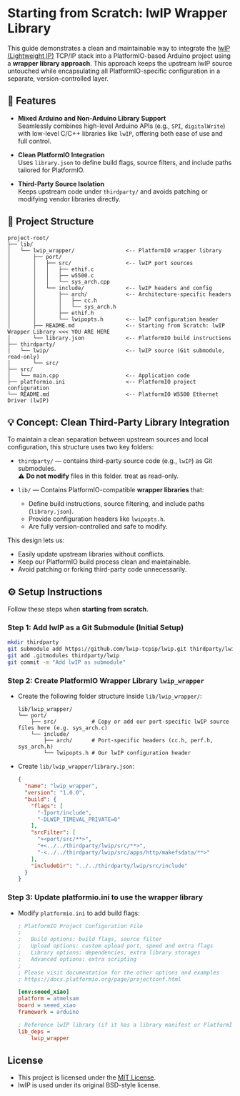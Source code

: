 # Starting from Scratch: lwIP Wrapper Library

This guide demonstrates a clean and maintainable way to integrate the [lwIP (Lightweight IP)](https://savannah.nongnu.org/projects/lwip/) TCP/IP stack into a PlatformIO-based Arduino project using a **wrapper library approach**. This approach keeps the upstream lwIP source untouched while encapsulating all PlatformIO-specific configuration in a separate, version-controlled layer.

## 🌟 Features

- **Mixed Arduino and Non-Arduino Library Support**  
  Seamlessly combines high-level Arduino APIs (e.g., `SPI`, `digitalWrite`) with low-level C/C++ libraries like `lwIP`, offering both ease of use and full control.

- **Clean PlatformIO Integration**  
  Uses `library.json` to define build flags, source filters, and include paths tailored for PlatformIO.

- **Third-Party Source Isolation**  
  Keeps upstream code under `thirdparty/` and avoids patching or modifying vendor libraries directly.

## 📁 Project Structure

```
project-root/
├── lib/
│   └── lwip_wrapper/                <-- PlatformIO wrapper library
│       ├── port/
│       │   ├── src/                 <-- lwIP port sources
│       │   │   ├── ethif.c
│       │   │   ├── w5500.c
│       │   │   └── sys_arch.cpp
│       │   └── include/             <-- lwIP headers and config
│       │       ├── arch/            <-- Architecture-specific headers
│       │       │   ├── cc.h
│       │       │   └── sys_arch.h
│       │       ├── ethif.h
│       │       └── lwipopts.h       <-- lwIP configuration header
│       ├── README.md                <-- Starting from Scratch: lwIP Wrapper Library <<< YOU ARE HERE
│       └── library.json             <-- PlatformIO build instructions
├── thirdparty/
│   └── lwip/                        <-- lwIP source (Git submodule, read-only)
│       └── src/
├── src/
│   └── main.cpp                     <-- Application code
├── platformio.ini                   <-- PlatformIO project configuration
└── README.md                        <-- PlatformIO W5500 Ethernet Driver (lwIP)
```

## 💡 Concept: Clean Third-Party Library Integration

To maintain a clean separation between upstream sources and local configuration, this structure uses two key folders:

- `thirdparty/` — contains third-party source code (e.g., `lwIP`) as Git submodules.  
  ⚠️ **Do not modify** files in this folder. treat as read-only.

- `lib/` — Contains PlatformIO-compatible **wrapper libraries** that:
  - Define build instructions, source filtering, and include paths  (`library.json`).
  - Provide configuration headers like `lwipopts.h`.
  - Are fully version-controlled and safe to modify.

This design lets us:

- Easily update upstream libraries without conflicts.
- Keep our PlatformIO build process clean and maintainable.
- Avoid patching or forking third-party code unnecessarily.

## ⚙️ Setup Instructions

Follow these steps when **starting from scratch**.

### Step 1: Add lwIP as a Git Submodule (Initial Setup)

```bash
mkdir thirdparty
git submodule add https://github.com/lwip-tcpip/lwip.git thirdparty/lwip
git add .gitmodules thirdparty/lwip
git commit -m "Add lwIP as submodule"
```

### Step 2: Create PlatformIO Wrapper Library `lwip_wrapper`

- Create the following folder structure inside `lib/lwip_wrapper/`:

  ```
  lib/lwip_wrapper/
  └── port/
      ├── src/           # Copy or add our port-specific lwIP source files here (e.g. sys_arch.c)
      └── include/
          ├── arch/      # Port-specific headers (cc.h, perf.h, sys_arch.h)
          └── lwipopts.h # Our lwIP configuration header
  ```

- Create `lib/lwip_wrapper/library.json`:

  ```json
  {
    "name": "lwip_wrapper",
    "version": "1.0.0",
    "build": {
      "flags": [
        "-Iport/include",
        "-DLWIP_TIMEVAL_PRIVATE=0"
      ],
      "srcFilter": [
        "+<port/src/**>",
        "+<../../thirdparty/lwip/src/**>",
        "-<../../thirdparty/lwip/src/apps/http/makefsdata/**>"
      ],
      "includeDir": "../../thirdparty/lwip/src/include"
    }
  }
  ```

### Step 3: Update platformio.ini to use the wrapper library

- Modify `platformio.ini` to add build flags:

  ```ini
  ; PlatformIO Project Configuration File
  ;
  ;   Build options: build flags, source filter
  ;   Upload options: custom upload port, speed and extra flags
  ;   Library options: dependencies, extra library storages
  ;   Advanced options: extra scripting
  ;
  ; Please visit documentation for the other options and examples
  ; https://docs.platformio.org/page/projectconf.html

  [env:seeed_xiao]
  platform = atmelsam
  board = seeed_xiao
  framework = arduino

  ; Reference lwIP library (if it has a library manifest or PlatformIO can detect it)
  lib_deps =
      lwip_wrapper
  ```

## License

- This project is licensed under the [MIT License](../../LICENSE).
- lwIP is used under its original BSD-style license.  


